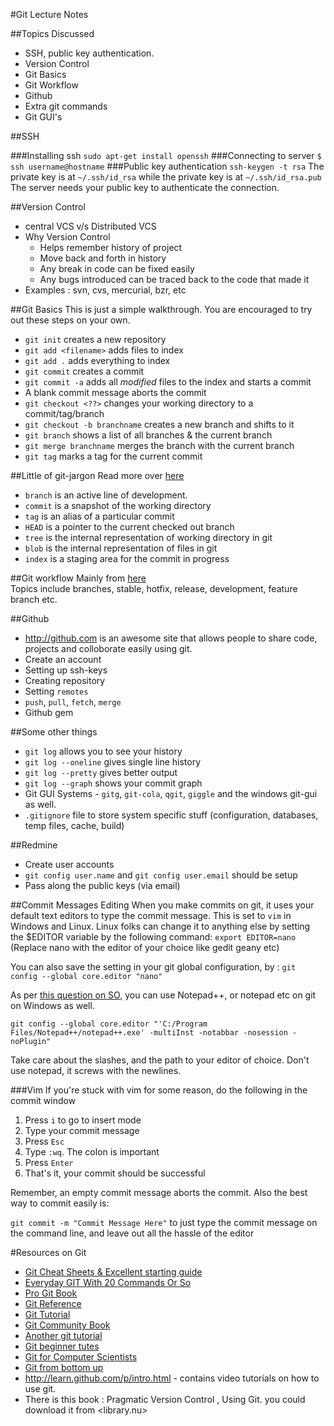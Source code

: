 #Git Lecture Notes

##Topics Discussed
* SSH, public key authentication.
* Version Control
* Git Basics
* Git Workflow
* Github
* Extra git commands
* Git GUI's

##SSH

###Installing ssh
`sudo apt-get install openssh`
###Connecting to server
`$ ssh username@hostname`
###Public key authentication
`ssh-keygen -t rsa`
The private key is at `~/.ssh/id_rsa` while the private key is at `~/.ssh/id_rsa.pub`
The server needs your public key to authenticate the connection.

##Version Control
* central VCS v/s Distributed VCS
* Why Version Control 
  - Helps remember history of project
  - Move back and forth in history
  - Any break in code can be fixed easily
  - Any bugs introduced can be traced back to the code that made it
* Examples : svn, cvs, mercurial, bzr, etc

##Git Basics
This is just a simple walkthrough. You are encouraged to try out these steps on your own.

- `git init` creates a new repository
- `git add <filename>` adds files to index
- `git add .` adds everything to index
- `git commit` creates a commit
- `git commit -a` adds all *modified* files to the index and starts a commit
- A blank commit message aborts the commit
- `git checkout <??>` changes your working directory to a commit/tag/branch
- `git checkout -b branchname` creates a new branch and shifts to it
- `git branch` shows a list of all branches & the current branch
- `git merge branchname` merges the branch with the current branch
- `git tag` marks a tag for the current commit

##Little of git-jargon
Read more over [here](http://book.git-scm.com/7_glossary.html)

- `branch` is an active line of development.
- `commit` is a snapshot of the working directory
- `tag` is an alias of a particular commit
- `HEAD` is a pointer to the current checked out branch
- `tree` is the internal representation of working directory in git
- `blob` is the internal representation of files in git
- `index` is a staging area for the commit in progress

##Git workflow
Mainly from [here](http://nvie.com/posts/a-successful-git-branching-model/)  
Topics include branches, stable, hotfix, release, development, feature branch etc.

##Github
- <http://github.com> is an awesome site that allows people to share code, projects and colloborate easily using git.
- Create an account
- Setting up ssh-keys
- Creating repository
- Setting `remotes`
- `push`, `pull`, `fetch`, `merge`
- Github gem

##Some other things
- `git log` allows you to see your history
- `git log --oneline` gives single line history
- `git log --pretty` gives better output
- `git log --graph` shows your commit graph
- Git GUI Systems - `gitg`, `git-cola`, `qgit`, `giggle` and the windows git-gui as well.
- `.gitignore` file to store system specific stuff (configuration, databases, temp files, cache, build)

##Redmine
- Create user accounts
- `git config user.name` and `git config user.email` should be setup
- Pass along the public keys (via email)

##Commit Messages Editing
When you make commits on git, it uses your default text editors to type the commit message. This is set to `vim` in Windows and Linux. Linux folks can change it to anything else by setting the $EDITOR variable by the following command:
`export EDITOR=nano` (Replace nano with the editor of your choice like gedit geany etc)

You can also save the setting in your git global configuration, by :
`git config --global core.editor "nano"`

As per [this question on SO](http://stackoverflow.com/questions/10564/how-can-i-set-up-an-editor-to-work-with-git-on-windows), you can use Notepad++, or notepad etc on git on Windows as well.

`git config --global core.editor "'C:/Program Files/Notepad++/notepad++.exe' -multiInst -notabbar -nosession -noPlugin"` 

Take care about the slashes, and the path to your editor of choice. Don't use notepad, it screws with the newlines.

###Vim
If you're stuck with vim for some reason, do the following in the commit window
1. Press `i` to go to insert mode
1. Type your commit message
1. Press `Esc`
1. Type `:wq`. The colon is important
1. Press `Enter`
1. That's it, your commit should be successful

Remember, an empty commit message aborts the commit. Also the best way to commit easily is:

`git commit -m "Commit Message Here"` to just type the commit message on the command line, and leave out all the hassle of the editor

#Resources on Git
* [Git Cheat Sheets & Excellent starting guide](http://help.github.com/git-cheat-sheets/)
* [Everyday GIT With 20 Commands Or So](http://www.kernel.org/pub/software/scm/git/docs/everyday.html)
* [Pro Git Book](http://progit.org/book/)
* [Git Reference](http://gitref.org/)
* [Git Tutorial](http://www.kernel.org/pub/software/scm/git/docs/gittutorial.html)
* [Git Community Book](http://book.git-scm.com/)
* [Another git tutorial](http://www.ralfebert.de/tutorials/git/)
* [Git beginner tutes](http://sixrevisions.com/resources/git-tutorials-beginners/)
* [Git for Computer Scientists](http://eagain.net/articles/git-for-computer-scientists/) 
* [Git from bottom up](http://ftp.newartisans.com/pub/git.from.bottom.up.pdf)
* <http://learn.github.com/p/intro.html> - contains video tutorials on how to use git.
* There is this book : Pragmatic Version Control , Using Git. you could download it from <library.nu>

